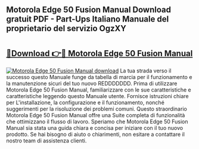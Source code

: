 ## Motorola Edge 50 Fusion Manual Download gratuit PDF - Part-Ups Italiano Manuale del proprietario del servizio OgzXY

# <h2><a href="http://dfcjuw6.blite.top/?on=Motorola+Edge+50+Fusion+Manual">🔗Download 👉🔴 Motorola Edge 50 Fusion Manual</a></h2>

[![Motorola Edge 50 Fusion Manual download](https://i.imgur.com/lujVjoI.png)](http://dfcjuw6.blite.top/?on=Motorola+Edge+50+Fusion+Manual)
La tua strada verso il successo questo Manuale funge da tabella di marcia per il funzionamento e la manutenzione sicuri del tuo nuovo REDDDDDDD. Prima di utilizzare Motorola Edge 50 Fusion Manual, familiarizzare con le sue caratteristiche e caratteristiche leggendo questo Manuale utente. Fornisce istruzioni chiare per L'installazione, la configurazione e il funzionamento, nonché suggerimenti per la risoluzione dei problemi comuni. Questo straordinario Motorola Edge 50 Fusion Manual offre una Suite completa di funzionalità che ottimizzano il flusso di lavoro. Speriamo che Motorola Edge 50 Fusion Manual sia stata una guida chiara e concisa per iniziare con il tuo nuovo prodotto. Se hai bisogno di aiuto o chiarimenti, non esitare a contattare il nostro team di assistenza clienti.

